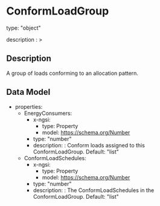 # ConformLoadGroup
type: "object"
description : >
## Description
A group of loads conforming to an allocation pattern.

## Data Model
  - properties:
    - EnergyConsumers:
      - x-ngsi:
        - type: Property
        - model: https://schema.org/Number
      - type: "number"
      - description: : Conform loads assigned to this ConformLoadGroup. Default: "list"
    - ConformLoadSchedules:
      - x-ngsi:
        - type: Property
        - model: https://schema.org/Number
      - type: "number"
      - description: : The ConformLoadSchedules in the ConformLoadGroup. Default: "list"
